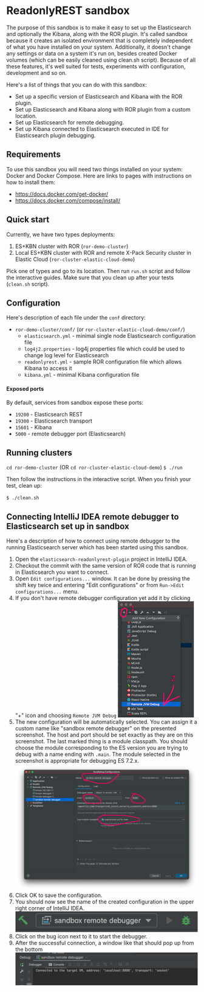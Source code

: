 # ReadonlyREST sandbox

The purpose of this sandbox is to make it easy to set up the Elasticsearch and optionally the Kibana, along with the ROR plugin. 
It's called sandbox because it creates an isolated environment that is completely independent of what you have installed on your system.
Additionally, it doesn't change any settings or data on a system it's run on, besides created Docker volumes 
(which can be easily cleaned using clean.sh script). Because of all these features, it's well suited for tests,
experiments with configuration, development and so on.

Here's a list of things that you can do with this sandbox:
* Set up a specific version of Elasticsearch and Kibana with the ROR plugin.
* Set up Elasticsearch and Kibana along with ROR plugin from a custom location.
* Set up Elasticsearch for remote debugging.
* Set up Kibana connected to Elasticsearch executed in IDE for Elasticsearch plugin debugging.

## Requirements

To use this sandbox you will need two things installed on your system: Docker and Docker Compose. 
Here are links to pages with instructions on how to install them:
* https://docs.docker.com/get-docker/
* https://docs.docker.com/compose/install/

## Quick start

Currently, we have two types deployments:
1. ES+KBN cluster with ROR (`ror-demo-cluster`) 
2. Local ES+KBN cluster with ROR and remote X-Pack Security cluster in Elastic Cloud (`ror-cluster-elastic-cloud-demo`)

Pick one of types and go to its location. Then run `run.sh` script and follow the interactive guides. Make sure that you
clean up after your tests (`clean.sh` script).

## Configuration

Here's description of each file under the `conf` directory:
* `ror-demo-cluster/conf/` (or `ror-cluster-elastic-cloud-demo/conf/`)
  * `elasticsearch.yml` - minimal single node Elasticsearch configuration file
  * `log4j2.properties` - log4j properties file which could be used to change log level for Elasticsearch
  * `readonlyrest.yml` - sample ROR configuration file which allows Kibana to access it
  * `kibana.yml` - minimal Kibana configuration file
  
#### Exposed ports
By default, services from sandbox expose these ports:
* `19200` - Elasticsearch REST
* `19300` - Elasticsearch transport 
* `15601` - Kibana 
* `5000` - remote debugger port (Elasticsearch)

## Running clusters

`cd ror-demo-cluster` (OR `cd ror-cluster-elastic-cloud-demo`)
`$ ./run` 

Then follow the instructions in the interactive script.
When you finish your test, clean up:

`$ ./clean.sh`

## Connecting IntelliJ IDEA remote debugger to Elasticsearch set up in sandbox 
Here's a description of how to connect using remote debugger to the running Elasticsearch server which has been started using this sandbox.
1. Open the `elasticsearch-readonlyrest-plugin` project in IntelliJ IDEA.
1. Checkout the commit with the same version of ROR code that is running in Elasticsearch you want to connect.
1. Open `Edit configurations...` window. It can be done by pressing the shift key twice and entering "Edit configurations" or from `Run->Edit configurations...` menu.
1. If you don't have remote debugger configuration yet add it by clicking "+" icon and choosing `Remote JVM Debug`
   ![add new configuration](img/new_configuration.png)
2. The new configuration will be automatically selected. You can assign it a custom name like "sandbox remote debugger" on the presented screenshot. The host and port should be set exactly as they are on this screenshot. The last marked thing is a module classpath. You should choose the module corresponding to the ES version you are trying to debug with a name ending with `.main`. The module selected in the screenshot is appropriate for debugging ES 7.2.x. 
   ![remote debug](img/edit_configurations.png)
3. Click OK to save the configuration. 
4. You should now see the name of the created configuration in the upper right corner of IntelliJ IDEA. 
   ![remote debug](img/run_debugging.png)
5. Click on the bug icon next to it to start the debugger.
6. After the successful connection, a window like that should pop up from the bottom 
   ![successful debug connection](img/connected_debugger.png)
